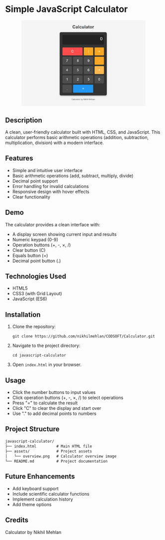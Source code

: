 # Simple JavaScript Calculator

<p align="center">
  <img src="assets/view.png" alt="Calculator Overview" width="400">
</p>

## Description

A clean, user-friendly calculator built with HTML, CSS, and JavaScript. This calculator performs basic arithmetic operations (addition, subtraction, multiplication, division) with a modern interface.

## Features

- Simple and intuitive user interface
- Basic arithmetic operations (add, subtract, multiply, divide)
- Decimal point support
- Error handling for invalid calculations
- Responsive design with hover effects
- Clear functionality

## Demo

The calculator provides a clean interface with:
- A display screen showing current input and results
- Numeric keypad (0-9) 
- Operation buttons (+, -, ×, /)
- Clear button (C)
- Equals button (=)
- Decimal point button (.)

## Technologies Used

- HTML5
- CSS3 (with Grid Layout)
- JavaScript (ES6)

## Installation

1. Clone the repository:
   ```
   git clone https://github.com/nikhilmehlan/CODSOFT/Calculator.git
   ```

2. Navigate to the project directory:
   ```
   cd javascript-calculator
   ```

3. Open `index.html` in your browser.

## Usage

- Click the number buttons to input values
- Click operation buttons (+, -, ×, /) to select operations
- Press "=" to calculate the result
- Click "C" to clear the display and start over
- Use "." to add decimal points to numbers

## Project Structure

```
javascript-calculator/
├── index.html         # Main HTML file
├── assets/            # Project assets
│   └── overview.png   # Calculator overview image
└── README.md          # Project documentation
```

## Future Enhancements

- Add keyboard support
- Include scientific calculator functions
- Implement calculation history
- Add theme options

## Credits

Calculator by Nikhil Mehlan
